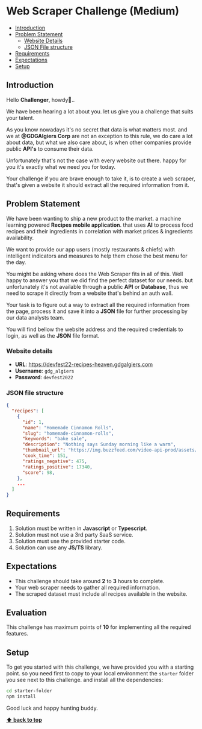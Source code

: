 # Web Scraper Challenge (Medium) <!-- omit in toc -->

- [Introduction](#introduction)
- [Problem Statement](#problem-statement)
  - [Website Details](#website-details)
  - [JSON File structure](#json-file-structure)
- [Requirements](#requirements)
- [Expectations](#expectations)
- [Setup](#setup)

## Introduction

Hello **Challenger**, howdy👋..

We have been hearing a lot about you. let us give you a challenge that suits your talent.

As you know nowadays it's no secret that data is what matters most. and we at **@GDGAlgiers Corp** are not an exception to this rule, we do care a lot about data, but what we also care about, is when other companies provide public **API's** to consume their data.

Unfortunately that's not the case with every website out there. happy for you it's exactly what we need you for today.

Your challenge if you are brave enough to take it, is to create a web scraper, that's given a website it should extract all the required information from it.

## Problem Statement

We have been wanting to ship a new product to the market. a machine learning powered **Recipes mobile application**. that uses **AI** to process food recipes and their ingredients in correlation with market prices & ingredients availability.

We want to provide our app users (mostly restaurants & chiefs) with intelligent indicators and measures to help them chose the best menu for the day.

You might be asking where does the Web Scraper fits in all of this.
Well happy to answer you that we did find the perfect dataset for our needs. but unfortunately it's not available through a public **API** or **Database**, thus we need to scrape it directly from a website that's behind an auth wall.

Your task is to figure out a way to extract all the required information from the page, process it and save it into a **JSON** file for further processing by our data analysts team.

You will find bellow the website address and the required credentials to login, as well as the **JSON** file format.

### Website details

- **URL**: <https://devfest22-recipes-heaven.gdgalgiers.com>
- **Username**: `gdg_algiers`
- **Password**: `devfest2022`

### JSON file structure

```json
{
  "recipes": [
    {
      "id": 1,
      "name": "Homemade Cinnamon Rolls",
      "slug": "homemade-cinnamon-rolls",
      "keywords": "bake sale",
      "description": "Nothing says Sunday morning like a warm",
      "thumbnail_url": "https://img.buzzfeed.com/video-api-prod/assets/9d589367531e4c12a4937e30e521c865/fbthumb.jpg",
      "cook_time": 151,
      "ratings_negative": 475,
      "ratings_positive": 17340,
      "score": 98,
    },
    ...
  ]
}
```

## Requirements

1. Solution must be written in **Javascript** or **Typescript**.
2. Solution must not use a 3rd party SaaS service.
3. Solution must use the provided starter code.
4. Solution can use any **JS/TS** library.

## Expectations

- This challenge should take around **2** to **3** hours to complete.
- Your web scraper needs to gather all required information.
- The scraped dataset must include all recipes available in the website.

## Evaluation

This challenge has maximum points of **10** for implementing all the required features.

## Setup

To get you started with this challenge, we have provided you with a starting point. so you need first to copy to your local environment the `starter` folder you see next to this challenge. and install all the dependencies:

```bash
cd starter-folder
npm install
```

Good luck and happy hunting buddy.

**[⬆ back to top](#introduction)**
